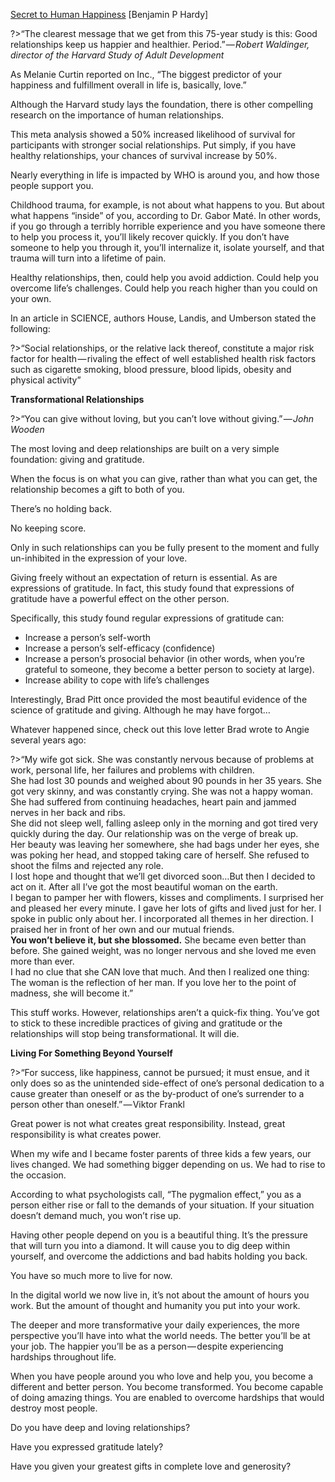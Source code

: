 [Secret to Human Happiness](https://medium.com/thrive-global/this-75-year-harvard-study-reveals-the-secret-to-happiness-and-success-3cf0002510fe) [Benjamin P Hardy]

?>“The clearest message that we get from this 75-year study is this: Good relationships keep us happier and healthier. Period.” — *Robert Waldinger, director of the Harvard Study of Adult Development*

As Melanie Curtin reported on Inc., “The biggest predictor of your happiness and fulfillment overall in life is, basically, love.”

Although the Harvard study lays the foundation, there is other compelling research on the importance of human relationships.

This meta analysis showed a 50% increased likelihood of survival for participants with stronger social relationships. Put simply, if you have healthy relationships, your chances of survival increase by 50%.

Nearly everything in life is impacted by WHO is around you, and how those people support you.

Childhood trauma, for example, is not about what happens to you. But about what happens “inside” of you, according to Dr. Gabor Maté. In other words, if you go through a terribly horrible experience and you have someone there to help you process it, you’ll likely recover quickly. If you don’t have someone to help you through it, you’ll internalize it, isolate yourself, and that trauma will turn into a lifetime of pain.

Healthy relationships, then, could help you avoid addiction. Could help you overcome life’s challenges. Could help you reach higher than you could on your own.

In an article in SCIENCE, authors House, Landis, and Umberson stated the following:

?>“Social relationships, or the relative lack thereof, constitute a major risk factor for health — rivaling the effect of well established health risk factors such as cigarette smoking, blood pressure, blood lipids, obesity and physical activity”

**Transformational Relationships**

?>“You can give without loving, but you can’t love without giving.” — *John Wooden*

The most loving and deep relationships are built on a very simple foundation: giving and gratitude.

When the focus is on what you can give, rather than what you can get, the relationship becomes a gift to both of you.

There’s no holding back.

No keeping score.

Only in such relationships can you be fully present to the moment and fully un-inhibited in the expression of your love.

Giving freely without an expectation of return is essential. As are expressions of gratitude. In fact, this study found that expressions of gratitude have a powerful effect on the other person.

Specifically, this study found regular expressions of gratitude can:

- Increase a person’s self-worth
- Increase a person’s self-efficacy (confidence)
- Increase a person’s prosocial behavior (in other words, when you’re grateful to someone, they become a better person to society at large).
- Increase ability to cope with life’s challenges

Interestingly, Brad Pitt once provided the most beautiful evidence of the science of gratitude and giving. Although he may have forgot…

Whatever happened since, check out this love letter Brad wrote to Angie several years ago:

?>“My wife got sick. She was constantly nervous because of problems at work, personal life, her failures and problems with children.   
She had lost 30 pounds and weighed about 90 pounds in her 35 years. She got very skinny, and was constantly crying. She was not a happy woman. She had suffered from continuing headaches, heart pain and jammed nerves in her back and ribs.   
She did not sleep well, falling asleep only in the morning and got tired very quickly during the day. Our relationship was on the verge of break up.   
Her beauty was leaving her somewhere, she had bags under her eyes, she was poking her head, and stopped taking care of herself. She refused to shoot the films and rejected any role.   
I lost hope and thought that we’ll get divorced soon…But then I decided to act on it. After all I’ve got the most beautiful woman on the earth.    
I began to pamper her with flowers, kisses and compliments. I surprised her and pleased her every minute. I gave her lots of gifts and lived just for her. I spoke in public only about her. I incorporated all themes in her direction. I praised her in front of her own and our mutual friends.   
**You won’t believe it, but she blossomed.** She became even better than before. She gained weight, was no longer nervous and she loved me even more than ever.   
I had no clue that she CAN love that much. And then I realized one thing: The woman is the reflection of her man. If you love her to the point of madness, she will become it.”

This stuff works. However, relationships aren’t a quick-fix thing. You’ve got to stick to these incredible practices of giving and gratitude or the relationships will stop being transformational. It will die.

**Living For Something Beyond Yourself**

?>“For success, like happiness, cannot be pursued; it must ensue, and it only does so as the unintended side-effect of one’s personal dedication to a cause greater than oneself or as the by-product of one’s surrender to a person other than oneself.” — Viktor Frankl

Great power is not what creates great responsibility. Instead, great responsibility is what creates power.

When my wife and I became foster parents of three kids a few years, our lives changed. We had something bigger depending on us. We had to rise to the occasion.

According to what psychologists call, “The pygmalion effect,” you as a person either rise or fall to the demands of your situation. If your situation doesn’t demand much, you won’t rise up.

Having other people depend on you is a beautiful thing. It’s the pressure that will turn you into a diamond. It will cause you to dig deep within yourself, and overcome the addictions and bad habits holding you back.

You have so much more to live for now.

In the digital world we now live in, it’s not about the amount of hours you work. But the amount of thought and humanity you put into your work.

The deeper and more transformative your daily experiences, the more perspective you’ll have into what the world needs. The better you’ll be at your job. The happier you’ll be as a person — despite experiencing hardships throughout life.

When you have people around you who love and help you, you become a different and better person. You become transformed. You become capable of doing amazing things. You are enabled to overcome hardships that would destroy most people.

Do you have deep and loving relationships?

Have you expressed gratitude lately?

Have you given your greatest gifts in complete love and generosity?

